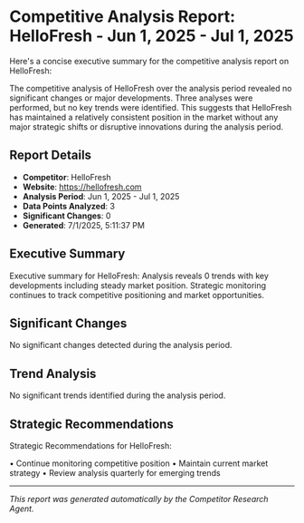 # Competitive Analysis Report: HelloFresh - Jun 1, 2025 - Jul 1, 2025

Here's a concise executive summary for the competitive analysis report on HelloFresh:

The competitive analysis of HelloFresh over the analysis period revealed no significant changes or major developments. Three analyses were performed, but no key trends were identified. This suggests that HelloFresh has maintained a relatively consistent position in the market without any major strategic shifts or disruptive innovations during the analysis period.

## Report Details

- **Competitor**: HelloFresh
- **Website**: https://hellofresh.com
- **Analysis Period**: Jun 1, 2025 - Jul 1, 2025
- **Data Points Analyzed**: 3
- **Significant Changes**: 0
- **Generated**: 7/1/2025, 5:11:37 PM

## Executive Summary

Executive summary for HelloFresh: Analysis reveals 0 trends with key developments including steady market position. Strategic monitoring continues to track competitive positioning and market opportunities.

## Significant Changes

No significant changes detected during the analysis period.

## Trend Analysis

No significant trends identified during the analysis period.

## Strategic Recommendations

Strategic Recommendations for HelloFresh:

• Continue monitoring competitive position
• Maintain current market strategy
• Review analysis quarterly for emerging trends

---

*This report was generated automatically by the Competitor Research Agent.*
